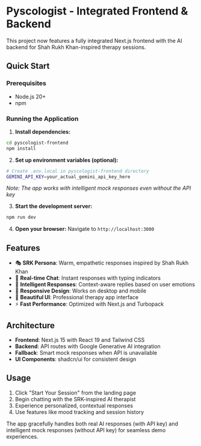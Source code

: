 # Pyscologist - Integrated Frontend & Backend

This project now features a fully integrated Next.js frontend with the AI backend for Shah Rukh Khan-inspired therapy sessions.

## Quick Start

### Prerequisites
- Node.js 20+ 
- npm

### Running the Application

1. **Install dependencies:**
```bash
cd pyscologist-frontend
npm install
```

2. **Set up environment variables (optional):**
```bash
# Create .env.local in pyscologist-frontend directory
GEMINI_API_KEY=your_actual_gemini_api_key_here
```
*Note: The app works with intelligent mock responses even without the API key*

3. **Start the development server:**
```bash
npm run dev
```

4. **Open your browser:**
Navigate to `http://localhost:3000`

## Features

- 🎭 **SRK Persona**: Warm, empathetic responses inspired by Shah Rukh Khan
- 💬 **Real-time Chat**: Instant responses with typing indicators
- 🧠 **Intelligent Responses**: Context-aware replies based on user emotions
- 📱 **Responsive Design**: Works on desktop and mobile
- 🎨 **Beautiful UI**: Professional therapy app interface
- ⚡ **Fast Performance**: Optimized with Next.js and Turbopack

## Architecture

- **Frontend**: Next.js 15 with React 19 and Tailwind CSS
- **Backend**: API routes with Google Generative AI integration
- **Fallback**: Smart mock responses when API is unavailable
- **UI Components**: shadcn/ui for consistent design

## Usage

1. Click "Start Your Session" from the landing page
2. Begin chatting with the SRK-inspired AI therapist
3. Experience personalized, contextual responses
4. Use features like mood tracking and session history

The app gracefully handles both real AI responses (with API key) and intelligent mock responses (without API key) for seamless demo experiences.